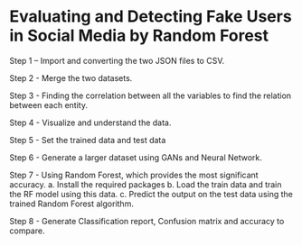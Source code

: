 # Evaluating and Detecting Fake Users in Social Media by Random Forest

Step 1 – Import and converting the two JSON files to CSV.

Step 2 - Merge the two datasets.

Step 3 - Finding the correlation between all the variables to find the relation between each entity.

Step 4 - Visualize and understand the data.

Step 5 - Set the trained data and test data 

Step 6 - Generate a larger dataset using GANs and Neural Network.

Step 7 - Using Random Forest, which provides the most significant accuracy.
        a.	Install the required packages
        b.	Load the train data and train the RF model using this data.
        c.	Predict the output on the test data using the trained Random Forest algorithm.
        
Step 8 - Generate Classification report, Confusion matrix and accuracy to compare.
